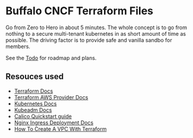 # Buffalo CNCF Terraform Files

Go from Zero to Hero in about 5 minutes. The whole concept is to go from nothing to a secure multi-tenant kubernetes in as short amount of time as possible. The driving factor is to provide safe and vanilla sandbo for members.

See the [Todo](TODO.md) for roadmap and plans.

## Resouces used

  - [Terraform Docs](https://www.terraform.io/docs/index.html)
  - [Terraform AWS Provider Docs](https://www.terraform.io/docs/providers/aws/index.html)
  - [Kubernetes Docs](https://kubernetes.io/docs/home/)
  - [Kubeadm Docs](https://kubernetes.io/docs/reference/setup-tools/kubeadm/kubeadm/)
  - [Calico Quickstart guide](https://docs.projectcalico.org/v3.8/getting-started/kubernetes/installation/calico)
  - [Nginx Ingress Deployment Docs](https://kubernetes.github.io/ingress-nginx/deploy/)
  - [How To Create A VPC With Terraform](https://letslearndevops.com/2017/07/24/how-to-create-a-vpc-with-terraform/)
